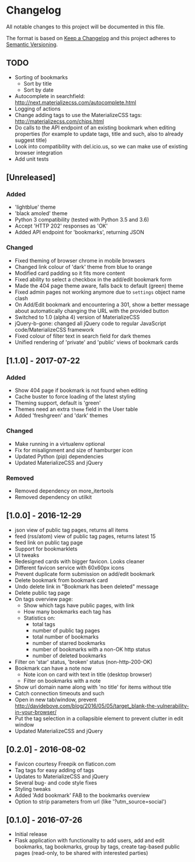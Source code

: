 # Changelog
All notable changes to this project will be documented in this file.

The format is based on [Keep a Changelog](http://keepachangelog.com/en/1.0.0/)
and this project adheres to [Semantic Versioning](http://semver.org/spec/v2.0.0.html).


## TODO

- Sorting of bookmarks
  - Sort by title
  - Sort by date
- Autocomplete in searchfield: http://next.materializecss.com/autocomplete.html
- Logging of actions
- Change adding tags to use the MaterializeCSS tags: http://materializecss.com/chips.html
- Do calls to the API endpoint of an existing bookmark when editing properties
  (for example to update tags, title and such, also to already suggest title)
- Look into compatibility with del.icio.us, so we can make use of existing browser integration
- Add unit tests


## [Unreleased]

### Added
- 'lightblue' theme
- 'black amoled' theme
- Python 3 compatibility (tested with Python 3.5 and 3.6)
- Accept 'HTTP 202' responses as 'OK'
- Added API endpoint for 'bookmarks', returning JSON

### Changed
- Fixed theming of browser chrome in mobile browsers
- Changed link colour of 'dark' theme from blue to orange
- Modified card padding so it fits more content
- Fixed ability to select a checkbox in the add/edit bookmark form
- Made the 404 page theme aware, falls back to default (green) theme
- Fixed admin pages not working anymore due to `settings` object name clash
- On Add/Edit bookmark and encountering a 301, show a better message about automatically changing the URL with the provided button
- Switched to 1.0 (alpha 4) version of MaterializeCSS
- jQuery-b-gone: changed all jQuery code to regular JavaScript code/MaterializeCSS framework
- Fixed colour of filter text in search field for dark themes
- Unified rendering of 'private' and 'public' views of bookmark cards


## [1.1.0] - 2017-07-22

### Added
- Show 404 page if bookmark is not found when editing
- Cache buster to force loading of the latest styling
- Theming support, default is 'green'
- Themes need an extra `theme` field in the User table
- Added 'freshgreen' and 'dark' themes

### Changed
- Make running in a virtualenv optional
- Fix for misalignment and size of hamburger icon
- Updated Python (pip) dependencies
- Updated MaterializeCSS and jQuery

### Removed
- Removed dependency on more_itertools
- Removed dependency on utilkit


## [1.0.0] - 2016-12-29

- json view of public tag pages, returns all items
- feed (rss/atom) view of public tag pages, returns latest 15
- feed link on public tag page
- Support for bookmarklets
- UI tweaks
- Redesigned cards with bigger favicon. Looks cleaner
- Different favicon service with 60x60px icons
- Prevent duplicate form submission on add/edit bookmark
- Delete bookmark from bookmark card
- Undo delete link in "Bookmark has been deleted" message
- Delete public tag page
- On tags overview page:
  - Show which tags have public pages, with link
  - How many bookmarks each tag has
  - Statistics on:
    - total tags
    - number of public tag pages
    - total number of bookmarks
    - number of starred bookmarks
    - number of bookmarks with a non-OK http status
    - number of deleted bookmarks
- Filter on 'star' status, 'broken' status (non-http-200-OK)
- Bookmark can have a note now
  - Note icon on card with text in title (desktop browser)
  - Filter on bookmarks with a note
- Show url domain name along with 'no title' for items without title
- Catch connection timeouts and such
- Open in new tab/window, prevent
  http://davidebove.com/blog/2016/05/05/target_blank-the-vulnerability-in-your-browser/
- Put the tag selection in a collapsible element to prevent clutter in edit window
- Updated MaterializeCSS and jQuery


## [0.2.0] - 2016-08-02

- Favicon courtesy Freepik on flaticon.com
- Tag tags for easy adding of tags
- Updates to MaterializeCSS and jQuery
- Several bug- and code style fixes
- Styling tweaks
- Added 'Add bookmark' FAB to the bookmarks overview
- Option to strip parameters from url (like '?utm_source=social')


## [0.1.0] - 2016-07-26

- Initial release
- Flask application with functionality to add users, add and edit bookmarks,
  tag bookmarks, group by tags, create tag-based public pages (read-only, to be shared
  with interested parties)
